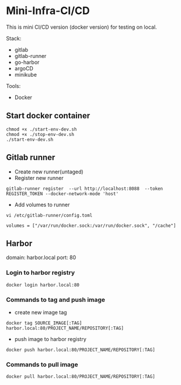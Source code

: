 # Mini-Infra-CI/CD

This is mini CI/CD version (docker version) for testing on local.

Stack:

- gitlab
- gitlab-runner
- go-harbor
- argoCD
- minikube

Tools:

- Docker

## Start docker container

```
chmod +x ./start-env-dev.sh
chmod +x ./stop-env-dev.sh
./start-env-dev.sh
```

## Gitlab runner

- Create new runner(untaged)
- Register new runner

```
gitlab-runner register  --url http://localhost:8088  --token REGISTER_TOKEN --docker-network-mode 'host'
```

- Add volumes to runner

```
vi /etc/gitlab-runner/config.toml
```

```
volumes = ["/var/run/docker.sock:/var/run/docker.sock", "/cache"]
```

## Harbor

domain: harbor.local
port: 80

### Login to harbor registry

```
docker login harbor.local:80
```

### Commands to tag and push image

- create new image tag

```
docker tag SOURCE_IMAGE[:TAG] harbor.local:80/PROJECT_NAME/REPOSITORY[:TAG]
```

- push image to harbor registry

```
docker push harbor.local:80/PROJECT_NAME/REPOSITORY[:TAG]
```

### Commands to pull image

```
docker pull harbor.local:80/PROJECT_NAME/REPOSITORY[:TAG]
```

